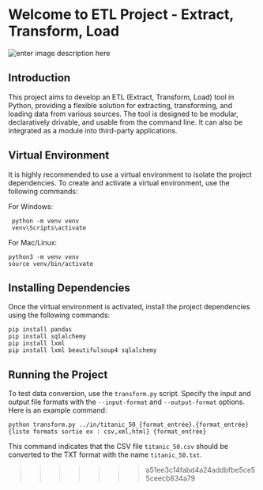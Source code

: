 # Welcome to ETL Project - Extract, Transform, Load

![enter image description here](https://pinnsg.com/wp-content/uploads/bb-plugin/cache/etl-img-768x512-circle.jpg)

## Introduction

This project aims to develop an ETL (Extract, Transform, Load) tool in Python, providing a flexible solution for extracting, transforming, and loading data from various sources. The tool is designed to be modular, declaratively drivable, and usable from the command line. It can also be integrated as a module into third-party applications.

## Virtual Environment

It is highly recommended to use a virtual environment to isolate the project dependencies. To create and activate a virtual environment, use the following commands:

For Windows:

     python -m venv venv
     venv\Scripts\activate

For Mac/Linux:

    python3 -m venv venv
    source venv/bin/activate 

## Installing Dependencies

Once the virtual environment is activated, install the project dependencies using the following commands:

    pip install pandas
    pip install sqlalchemy
    pip install lxml
    pip install lxml beautifulsoup4 sqlalchemy 

## Running the Project

To test data conversion, use the `transform.py` script. Specify the input and output file formats with the `--input-format` and `--output-format` options. Here is an example command:

    python transform.py ../in/titanic_50_{format_entrée}.{format_entrée} {liste formats sortie ex : csv,xml,html} {format_entrée}

This command indicates that the CSV file `titanic_50.csv` should be converted to the TXT format with the name `titanic_50.txt`.
>>>>>>> a51ee3c14fabd4a24addbfbe5ce55ceecb834a79
